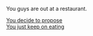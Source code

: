 You guys are out at a restaurant.  

[You decide to propose](propose.md)  
[You just keep on eating](just-eat.md)  